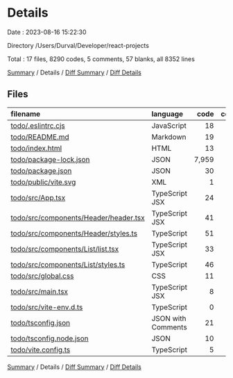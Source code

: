 # Details

Date : 2023-08-16 15:22:30

Directory /Users/Durval/Developer/react-projects

Total : 17 files,  8290 codes, 5 comments, 57 blanks, all 8352 lines

[Summary](results.md) / Details / [Diff Summary](diff.md) / [Diff Details](diff-details.md)

## Files
| filename | language | code | comment | blank | total |
| :--- | :--- | ---: | ---: | ---: | ---: |
| [todo/.eslintrc.cjs](/todo/.eslintrc.cjs) | JavaScript | 18 | 0 | 1 | 19 |
| [todo/README.md](/todo/README.md) | Markdown | 19 | 0 | 9 | 28 |
| [todo/index.html](/todo/index.html) | HTML | 13 | 0 | 1 | 14 |
| [todo/package-lock.json](/todo/package-lock.json) | JSON | 7,959 | 0 | 1 | 7,960 |
| [todo/package.json](/todo/package.json) | JSON | 30 | 0 | 1 | 31 |
| [todo/public/vite.svg](/todo/public/vite.svg) | XML | 1 | 0 | 0 | 1 |
| [todo/src/App.tsx](/todo/src/App.tsx) | TypeScript JSX | 24 | 0 | 6 | 30 |
| [todo/src/components/Header/header.tsx](/todo/src/components/Header/header.tsx) | TypeScript JSX | 41 | 0 | 6 | 47 |
| [todo/src/components/Header/styles.ts](/todo/src/components/Header/styles.ts) | TypeScript | 51 | 0 | 8 | 59 |
| [todo/src/components/List/list.tsx](/todo/src/components/List/list.tsx) | TypeScript JSX | 33 | 1 | 5 | 39 |
| [todo/src/components/List/styles.ts](/todo/src/components/List/styles.ts) | TypeScript | 46 | 0 | 8 | 54 |
| [todo/src/global.css](/todo/src/global.css) | CSS | 11 | 0 | 2 | 13 |
| [todo/src/main.tsx](/todo/src/main.tsx) | TypeScript JSX | 8 | 0 | 2 | 10 |
| [todo/src/vite-env.d.ts](/todo/src/vite-env.d.ts) | TypeScript | 0 | 1 | 1 | 2 |
| [todo/tsconfig.json](/todo/tsconfig.json) | JSON with Comments | 21 | 2 | 3 | 26 |
| [todo/tsconfig.node.json](/todo/tsconfig.node.json) | JSON | 10 | 0 | 1 | 11 |
| [todo/vite.config.ts](/todo/vite.config.ts) | TypeScript | 5 | 1 | 2 | 8 |

[Summary](results.md) / Details / [Diff Summary](diff.md) / [Diff Details](diff-details.md)